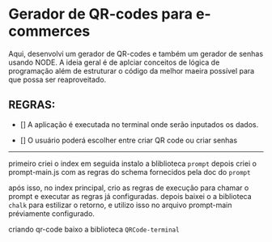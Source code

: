 # Gerador de  QR-codes para e-commerces

Aqui, desenvolvi um gerador de QR-codes e também um gerador de senhas usando NODE.
A ideia geral é de aplciar conceitos de lógica de programação além de estruturar o código da melhor maeira possível para que possa ser reaproveitado.

## REGRAS:

- [] A aplicação é executada no terminal onde serão inputados os dados.

- [] O usuário poderá escolher entre criar  QR code ou criar senhas


---
primeiro criei o index
em seguida instalo a bliblioteca `prompt`
depois criei o prompt-main.js com as regras do schema fornecidos pela doc do `prompt`

após isso, no index principal, crio as regras de execução para chamar o prompt e executar as regras já configuradas.
depois baixei o a biblioteca `chalk` para estilizar o retorno, e utilizo isso no arquivo prompt-main préviamente configurado.

criando qr-code
baixo a biblioteca `QRCode-terminal`
